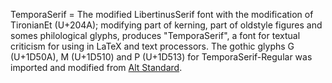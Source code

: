 TemporaSerif = The modified LibertinusSerif font with the modification of TironianEt (U+204A); modifying part of kerning, part of oldstyle figures and somes philological glyphs, produces "TemporaSerif", a font for textual criticism for using in LaTeX and text processors.
The gothic glyphs G (U+1D50A), M (U+1D510) and P (U+1D513) for TemporaSerif-Regular was imported and modified from [Alt Standard](https://github.com/Ioannes-Brclds/AltStandard.git).
